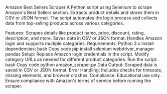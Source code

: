 Amazon Best Sellers Scraper
A Python script using Selenium to scrape Amazon's Best Sellers section. Extracts product details and stores them in CSV or JSON format. The script automates the login process and collects data from top-selling products across various categories.

Features:
Scrapes details like product name, price, discount, rating, description, and more.
Saves data in CSV or JSON format.
Handles Amazon login and supports multiple categories.
Requirements:
Python 3.x
Install dependencies:
bash
Copy code
pip install selenium webdriver_manager pandas
Setup:
Replace Amazon login credentials in the script.
Modify category URLs as needed for different product categories.
Run the script:
bash
Copy code
python amazon_scraper.py
Data Output:
Scraped data is saved in CSV or JSON format.
Error Handling:
Includes checks for timeouts, missing elements, and browser crashes.
Compliance:
Educational use only. Ensure compliance with Amazon's terms of service before running the scraper.
